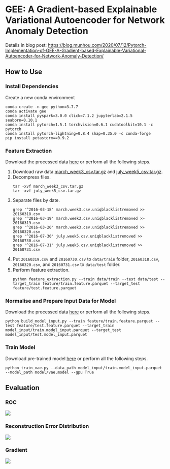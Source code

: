 # GEE: A Gradient-based Explainable Variational Autoencoder for Network Anomaly Detection

Details in blog post: https://blog.munhou.com/2020/07/12/Pytorch-Implementation-of-GEE-A-Gradient-based-Explainable-Variational-Autoencoder-for-Network-Anomaly-Detection/

## How to Use

### Install Dependencies
Create a new conda environment
```
conda create -n gee python=3.7.7
conda activate gee 
conda install pyspark=3.0.0 click=7.1.2 jupyterlab=2.1.5 seaborn=0.10.1
conda install pytorch=1.5.1 torchvision=0.6.1 cudatoolkit=10.1 -c pytorch
conda install pytorch-lightning=0.8.4 shap=0.35.0 -c conda-forge
pip install petastorm==0.9.2
```

### Feature Extraction
Download the processed data [here](https://drive.google.com/file/d/1pmOhZ3S2v7Fn-uEgI9BuSk9Zj-uxUaFg/view?usp=sharing) or perform all the following steps.

1. Download raw data [march_week3_csv.tar.gz](https://nesg.ugr.es/nesg-ugr16/download/normal/march/week3/march_week3_csv.tar.gz) and [july_week5_csv.tar.gz](https://nesg.ugr.es/nesg-ugr16/download/attack/july/week5/july_week5_csv.tar.gz).
2. Decompress files.
   ```
   tar -xvf march_week3_csv.tar.gz
   tar -xvf july_week5_csv.tar.gz
   ```
3. Separate files by date.
   ```
   grep '^2016-03-18' march.week3.csv.uniqblacklistremoved >> 20160318.csv
   grep '^2016-03-19' march.week3.csv.uniqblacklistremoved >> 20160319.csv
   grep '^2016-03-20' march.week3.csv.uniqblacklistremoved >> 20160320.csv
   grep '^2016-07-30' july.week5.csv.uniqblacklistremoved >> 20160730.csv
   grep '^2016-07-31' july.week5.csv.uniqblacklistremoved >> 20160731.csv
   ```
4. Put `20160319.csv` and `20160730.csv` to `data/train` folder, `20160318.csv`, `20160320.csv`, and `20160731.csv` to `data/test` folder.
5. Perform feature extraction.
   ```
   python feature_extraction.py --train data/train --test data/test --target_train feature/train.feature.parquet --target_test feature/test.feature.parquet
   ```

### Normalise and Prepare Input Data for Model
Download the processed data [here](https://drive.google.com/file/d/1ANCgjnnKaBiFwteeIdO0cF-_020jxfl2/view?usp=sharing) or perform all the following steps.

```
python build_model_input.py --train feature/train.feature.parquet --test feature/test.feature.parquet --target_train model_input/train.model_input.parquet --target_test model_input/test.model_input.parquet
```

### Train Model
Download pre-trained model [here](https://drive.google.com/file/d/118WX53iZQiTgM-qREd7EYhIH0SJaQzfX/view?usp=sharing) or perform all the following steps.

```
python train_vae.py --data_path model_input/train.model_input.parquet --model_path model/vae.model --gpu True
```

## Evaluation

### ROC
![](report/roc_background_spam.png)

### Reconstruction Error Distribution
![](report/kde_background_spam.png)

### Gradient
![](report/gradient_spam.png)
